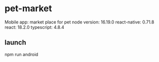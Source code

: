 # pet-market
Mobile app: market place for pet
node version: 16.19.0
react-native: 0.71.8
react: 18.2.0
typescript: 4.8.4

## launch
npm run android